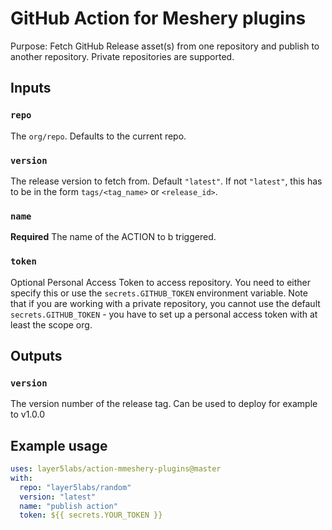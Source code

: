 # GitHub Action for Meshery plugins
Purpose: Fetch GitHub Release asset(s) from one repository and publish to another repository. Private repositories are supported.

## Inputs

### `repo`

The `org/repo`. Defaults to the current repo.

### `version`

The release version to fetch from. Default `"latest"`. If not `"latest"`, this has to be in the form `tags/<tag_name>` or `<release_id>`.

### `name`

**Required** The name of the ACTION to b triggered.

### `token`

Optional Personal Access Token to access repository. You need to either specify this or use the ``secrets.GITHUB_TOKEN`` environment variable. Note that if you are working with a private repository, you cannot use the default ``secrets.GITHUB_TOKEN`` - you have to set up a personal access token with at least the scope org.

## Outputs

### `version`

The version number of the release tag. Can be used to deploy for example to v1.0.0

## Example usage

```yaml
uses: layer5labs/action-mmeshery-plugins@master
with:
  repo: "layer5labs/random"
  version: "latest"
  name: "publish action"
  token: ${{ secrets.YOUR_TOKEN }}
```
